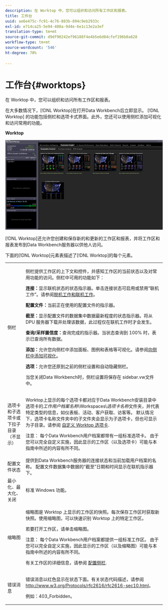```yaml
---
description: 在 Worktop 中，您可以组织和访问所有工作区和报表。
title: 工作台
uuid: ae6e475c-fc91-4c76-883b-894c9eb2933c
exl-id: e714ca25-5e94-408a-9d4e-6e1c13e2a3ef
translation-type: tm+mt
source-git-commit: d9df90242ef96188f4e4b5e6d04cfef196b0a628
workflow-type: tm+mt
source-wordcount: '546'
ht-degree: 70%

---
```


# 工作台{#worktops}

在 Worktop 中，您可以组织和访问所有工作区和报表。

在大多数情况下，[!DNL Worktop]在打开Data Workbench后立即显示。 [!DNL Worktop] 的功能包括侧栏和选项卡式界面。此外，您还可以使用侧栏添加可视化和访问常用的功能。

**Worktop**

![](assets/client-wktp.png)

[!DNL Worktop]还允许您创建和保存新的和更新的工作区和报表，并将工作区和报表发布到Data Workbench服务器以供他人访问。

下面的[!DNL Worktop]元素表描述了[!DNL Worktop]的每个元素。

<table id="table_CB1DBB7DE8E2450A8C57601531BBD689"> 
 <tbody> 
  <tr> 
   <td colname="col1"> 侧栏 </td> 
   <td colname="col2"> <p>侧栏提供工作区的上下文和控件，并感知工作区的当前状态以及对常用功能的访问。侧栏中可用的功能如下： </p> <p> <b>连接：</b>显示联机状态的状态指示器。单击连接状态可启用或禁用“<span class="wintitle">联机工作</span>”。请参阅<a href="../../home/c-get-started/c-off-on.md#concept-cef8758ede044b18b3558376c5eb9f54">脱机工作和联机工作</a>。 </p> <p> <b>配置文件：</b>当前正在使用的配置文件的指示器。 </p> <p> <b>截至：</b>显示配置文件的数据集中数据最新程度的状态指示器。将从 DPU 服务器下载并处理该数据，此过程仅在联机工作时才会发生。 </p> <p> <b>查询/采样置信度：</b>查询完成的指示器。当状态查询到 100% 时，表示已查询所有数据。 </p> <p> <b>添加：</b>允许您向侧栏中添加面板、图例和表格等可视化。请参阅<a href="../../home/c-get-started/c-config-sidebar.md#section-666f70a405db4f8d8eaffa567ffcac06">向侧栏中添加可视化</a>。 </p> <p> <b>选项：</b>允许您还原到之前的侧栏设置和自动隐藏侧栏。 </p> <p>当您关闭Data Workbench时，侧栏设置将保存在<span class="filepath"> sidebar.vw</span>文件中。 </p> </td> 
  </tr> 
  <tr> 
   <td colname="col1"> <p>选项卡和子选项卡或下拉子目录（不显示） </p> </td> 
   <td colname="col2"> <p><span class="wintitle"> Worktop</span>上显示的每个选项卡都对应于Data Workbench安装目录中选项卡的<i>工作用户档案名称</i>\Workspaces\<i>选项卡名称</i>文件夹，并代表特定类型的信息，如仪表板、活动、客户获取、访客等。 默认情况下，选项卡名称文件夹中的子文件夹会显示为子选项卡，但也可显示为子目录。请参阅 <a href="../../home/c-get-started/c-intf-anlys-ftrs/c-cstm-wktp-tabs/c-cstm-wktp-tabs.md#concept-0f1e6061b03949199326dc6df71a52bc"> 自定义 Worktop 选项卡</a>. </p> <p> <p>注意： 每个Data Workbench用户档案都带有一组标准选项卡。 由于您可以完全自定义实施，因此显示的工作区（以及选项卡）可能与本指南中所述的内容有所不同。 </p> </p> </td> 
  </tr> 
  <tr> 
   <td colname="col1"> 配置文件状态 </td> 
   <td colname="col2"> 提供到Data Workbench服务器的连接状态和当前加载用户档案的名称。 配置文件数据集中数据的“截至”日期和时间显示在联机指示器下。 </td> 
  </tr> 
  <tr> 
   <td colname="col1"> 最小化、最大化、关闭 </td> 
   <td colname="col2"> 标准 Windows 功能。 </td> 
  </tr> 
  <tr> 
   <td colname="col1"> 缩略图 </td> 
   <td colname="col2"> <p>缩略图是 <span class="wintitle">Worktop</span> 上显示的工作区的快照。每次保存工作区时获取新快照。使用缩略图，可以快速识别 <span class="wintitle">Worktop</span> 上的特定工作区。 </p> <p>若要打开工作区，请单击缩略图。 </p> <p> <p>注意： 每个Data Workbench用户档案都提供一组标准工作区。 由于您可以完全自定义实施，因此显示的工作区（以及缩略图）可能与本指南中所述的内容有所不同。 </p> </p> <p>有关工作区的详细信息，请参阅 <a href="../../home/c-get-started/c-config-sidebar.md#concept-41db771b302e43018e5a9daa40b397e6"> 配置侧栏</a>. </p> </td> 
  </tr> 
  <tr> 
   <td colname="col1"> 错误消息 </td> 
   <td colname="col2"> <p>错误消息以红色显示在状态下面。有关状态代码描述，请参阅 <a href="http://www.w3.org/Protocols/rfc2616/rfc2616-sec10.html" format="http" scope="external">http://www.w3.org/Protocols/rfc2616/rfc2616-sec10.html</a>。 </p> <p>例如：403_Forbidden。 </p> </td> 
  </tr> 
 </tbody> 
</table>
